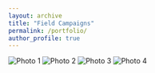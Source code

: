```yaml
---
layout: archive
title: "Field Campaigns"
permalink: /portfolio/
author_profile: true
---
```


<div class="masonry-gallery">
  <img src="/images/gallery1/photo1.jpg" alt="Photo 1">
  <img src="/images/gallery1/photo2.jpg" alt="Photo 2">
  <img src="/images/gallery1/photo3.jpg" alt="Photo 3">
  <img src="/images/gallery1/photo4.jpg" alt="Photo 4">
  <!-- Add more images as needed -->
</div>